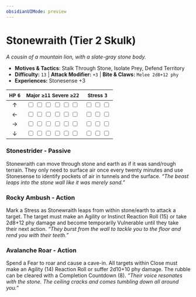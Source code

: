 ```yaml
---
obsidianUIMode: preview
---
```

# Stonewraith (Tier 2 Skulk)

*A cousin of a mountain lion, with a slate-gray stone body.*

- **Motives & Tactics**: Stalk Through Stone, Isolate Prey, Defend Territory
- **Difficulty:** `13` | **Attack Modifier:** `+3` | **Bite & Claws:** `Melee 2d8+12 phy`
- **Experiences:** Stonesense +3

| <small>HP</small> `6` | <small>Major</small> `≥11` <small>Severe</small> `≥22` | <small>Stress</small> `3` |
|:-:|:-:|:-:|
| ↑ |  <input type="checkbox" unchecked id="fac12d21"> <input type="checkbox" unchecked id="5d8166be"> <input type="checkbox" unchecked id="da64bd4d"> <input type="checkbox" unchecked id="3fbdd0ea"> <input type="checkbox" unchecked id="645dbfd7"> <input type="checkbox" unchecked id="8993e9f8"> |  <input type="checkbox" unchecked id="26c43831"> <input type="checkbox" unchecked id="d2ff3b4f"> <input type="checkbox" unchecked id="31d0b1eb"> |
| ← |  <input type="checkbox" unchecked id="4e4011f6"> <input type="checkbox" unchecked id="38a9f46d"> <input type="checkbox" unchecked id="2d02bafc"> <input type="checkbox" unchecked id="83fdd17c"> <input type="checkbox" unchecked id="5f98a841"> <input type="checkbox" unchecked id="1faefdba"> |  <input type="checkbox" unchecked id="4b62d134"> <input type="checkbox" unchecked id="a3e74edc"> <input type="checkbox" unchecked id="05fe333b"> |
| → |  <input type="checkbox" unchecked id="4a473079"> <input type="checkbox" unchecked id="712fc954"> <input type="checkbox" unchecked id="d3f04d75"> <input type="checkbox" unchecked id="da8e3bc0"> <input type="checkbox" unchecked id="aa55ad70"> <input type="checkbox" unchecked id="1a14095d"> |  <input type="checkbox" unchecked id="3c4d0d82"> <input type="checkbox" unchecked id="108e063f"> <input type="checkbox" unchecked id="8fbc2ed6"> |
| ↓ |  <input type="checkbox" unchecked id="7eb79272"> <input type="checkbox" unchecked id="bfee1c40"> <input type="checkbox" unchecked id="5f97eb6b"> <input type="checkbox" unchecked id="735d806b"> <input type="checkbox" unchecked id="c486350a"> <input type="checkbox" unchecked id="5b33e0d8"> |  <input type="checkbox" unchecked id="411169de"> <input type="checkbox" unchecked id="7c49fe79"> <input type="checkbox" unchecked id="592df88a"> |

### Stonestrider - Passive

Stonewraith can move through stone and earth as if it was sand/rough terrain. They only need to surface air once every twenty minutes and use Stonesense to identify pockets of air in tunnels and the surface. *“The beast leaps into the stone wall like it was merely sand.”*

### Rocky Ambush - Action

Mark a Stress as Stonewraith leaps from within stone/earth to attack a target. The target must make an Agility or Instinct Reaction Roll (15) or take 2d8+12 phy damage and become temporarily Vulnerable until they take their next action. *“They burst from the wall to tackle you to the floor and rend you with their teeth.”*

### Avalanche Roar - Action

Spend a Fear to roar and cause a cave-in. All targets within Close must make an Agility (14) Reaction Roll or suffer 2d10+10 phy damage. The rubble can be cleared with a Completion Countdown (8). *“Their voice resonates with the stone. The ceiling cracks and comes tumbling down all around you.”*
